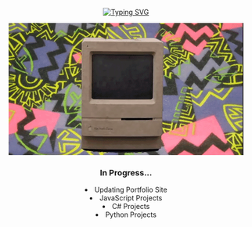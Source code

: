 <p align="center">
  <a href="https://git.io/typing-svg"><img src="https://readme-typing-svg.demolab.com?font=Fira+Code&duration=7000&pause=1000&color=199F13&center=true&width=450&lines=Hi%2C+Welcome+To+My+Github+Profile." alt="Typing SVG" /></a>
 </p>

<p align="center">
  <img src="retro_pc.gif" alt="animated" />
</p>

<p align="center">
   <h3 align="center">In Progress...</h3>
   <li align="center">Updating Portfolio Site</li>
   <li align="center">JavaScript Projects</li>
   <li align="center">C# Projects</li>
   <li align="center">Python Projects</li>
</p>
